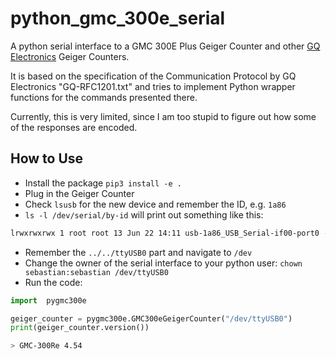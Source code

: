 # python_gmc_300e_serial

A python serial interface to a GMC 300E Plus Geiger Counter and other 
[GQ Electronics](https://www.gqelectronicsllc.com/) Geiger Counters.

It is based on the specification of the Communication Protocol by GQ Electronics "GQ-RFC1201.txt" and tries to implement
Python wrapper functions for the commands presented there. 

Currently, this is very limited, since I am too stupid to figure out how some of the responses are encoded.

## How to Use

- Install the package `pip3 install -e .`
- Plug in the Geiger Counter
- Check `lsusb` for the new device and remember the ID, e.g. `1a86`
- `ls -l /dev/serial/by-id` will print out something like this:

```bash
lrwxrwxrwx 1 root root 13 Jun 22 14:11 usb-1a86_USB_Serial-if00-port0 -> ../../ttyUSB0
```

- Remember the `../../ttyUSB0` part and navigate to `/dev`
- Change the owner of the serial interface to your python user: `chown sebastian:sebastian /dev/ttyUSB0`
- Run the code:

```python
import  pygmc300e

geiger_counter = pygmc300e.GMC300eGeigerCounter("/dev/ttyUSB0")
print(geiger_counter.version())
```

```bash
> GMC-300Re 4.54
```
